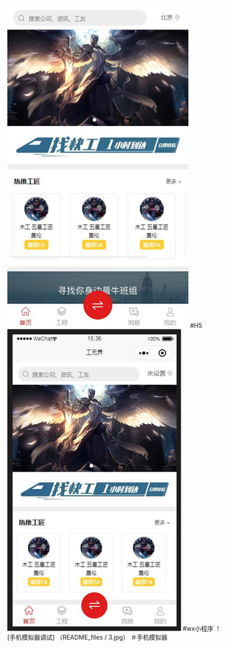 ![H5](README_files/1.jpg)
#H5
![wx小程序](README_files/2.jpg)
#wx小程序
！[手机模拟器调试] （README_files / 3.jpg）
＃手机模拟器
